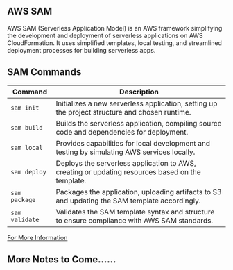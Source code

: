 ## AWS SAM

AWS SAM (Serverless Application Model) is an AWS framework simplifying the development and deployment of serverless applications on AWS CloudFormation. It uses simplified templates, local testing, and streamlined deployment processes for building serverless apps.

## SAM Commands

| Command        | Description                                                                                      |
|----------------|--------------------------------------------------------------------------------------------------|
| `sam init`     | Initializes a new serverless application, setting up the project structure and chosen runtime.   |
| `sam build`    | Builds the serverless application, compiling source code and dependencies for deployment.       |
| `sam local`    | Provides capabilities for local development and testing by simulating AWS services locally.     |
| `sam deploy`   | Deploys the serverless application to AWS, creating or updating resources based on the template.|
| `sam package`  | Packages the application, uploading artifacts to S3 and updating the SAM template accordingly. |
| `sam validate` | Validates the SAM template syntax and structure to ensure compliance with AWS SAM standards.    |

[For More Information](https://docs.aws.amazon.com/serverless-application-model/)


## More Notes to Come......